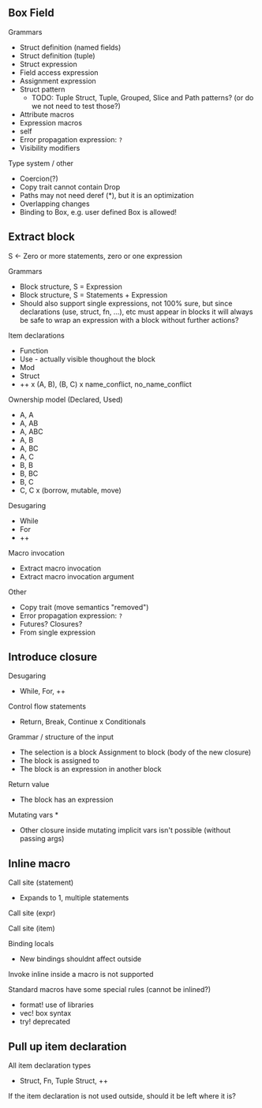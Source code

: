 ## Box Field

Grammars
* Struct definition (named fields)
* Struct definition (tuple)
* Struct expression 
* Field access expression
* Assignment expression
* Struct pattern
  * TODO: Tuple Struct, Tuple, Grouped, Slice and Path patterns? (or do we not need to test those?)
* Attribute macros
* Expression macros
* self
* Error propagation expression: `?`
* Visibility modifiers

Type system / other
* Coercion(?)
* Copy trait cannot contain Drop
* Paths may not need deref (*), but it is an optimization
* Overlapping changes
* Binding to Box, e.g. user defined Box<T> is allowed!

## Extract block

S <- Zero or more statements, zero or one expression

Grammars
* Block structure, S = Expression
* Block structure, S = Statements + Expression
* Should also support single expressions, 
  not 100% sure, but since declarations (use, struct, fn, ...), etc must appear in blocks it will always be safe to wrap an expression with a block without further actions?

Item declarations
* Function
* Use - actually visible thoughout the block
* Mod
* Struct
* ++
x (A, B), (B, C)
x name_conflict, no_name_conflict

Ownership model (Declared, Used)
* A, A
* A, AB
* A, ABC
* A, B
* A, BC
* A, C
* B, B
* B, BC
* B, C
* C, C
x (borrow, mutable, move)

Desugaring
* While
* For
* ++

Macro invocation
* Extract macro invocation
* Extract macro invocation argument

Other
* Copy trait (move semantics "removed")
* Error propagation expression: `?`
* Futures? Closures?
* From single expression

## Introduce closure
Desugaring
* While, For, ++

Control flow statements
* Return, Break, Continue
x Conditionals

Grammar / structure of the input
* The selection is a block
Assignment to block (body of the new closure)
* The block is assigned to
* The block is an expression in another block

Return value
* The block has an expression

Mutating vars
* 
* Other closure inside mutating implicit vars isn't possible (without passing args)

## Inline macro
Call site (statement)
- Expands to 1, multiple statements

Call site (expr)

Call site (item)

Binding locals
- New bindings shouldnt affect outside

Invoke inline inside a macro is not supported

Standard macros have some special rules (cannot be inlined?)
- format! use of libraries
- vec! box syntax
- try! deprecated

## Pull up item declaration
All item declaration types
- Struct, Fn, Tuple Struct, ++

If the item declaration is not used outside, should it be left where it is?